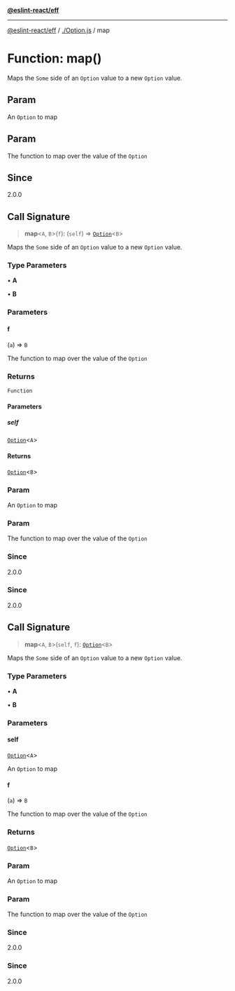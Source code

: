 [**@eslint-react/eff**](../../README.md)

***

[@eslint-react/eff](../../README.md) / [./Option.js](../README.md) / map

# Function: map()

Maps the `Some` side of an `Option` value to a new `Option` value.

## Param

An `Option` to map

## Param

The function to map over the value of the `Option`

## Since

2.0.0

## Call Signature

> **map**\<`A`, `B`\>(`f`): (`self`) => [`Option`](../type-aliases/Option.md)\<`B`\>

Maps the `Some` side of an `Option` value to a new `Option` value.

### Type Parameters

• **A**

• **B**

### Parameters

#### f

(`a`) => `B`

The function to map over the value of the `Option`

### Returns

`Function`

#### Parameters

##### self

[`Option`](../type-aliases/Option.md)\<`A`\>

#### Returns

[`Option`](../type-aliases/Option.md)\<`B`\>

### Param

An `Option` to map

### Param

The function to map over the value of the `Option`

### Since

2.0.0

### Since

2.0.0

## Call Signature

> **map**\<`A`, `B`\>(`self`, `f`): [`Option`](../type-aliases/Option.md)\<`B`\>

Maps the `Some` side of an `Option` value to a new `Option` value.

### Type Parameters

• **A**

• **B**

### Parameters

#### self

[`Option`](../type-aliases/Option.md)\<`A`\>

An `Option` to map

#### f

(`a`) => `B`

The function to map over the value of the `Option`

### Returns

[`Option`](../type-aliases/Option.md)\<`B`\>

### Param

An `Option` to map

### Param

The function to map over the value of the `Option`

### Since

2.0.0

### Since

2.0.0
